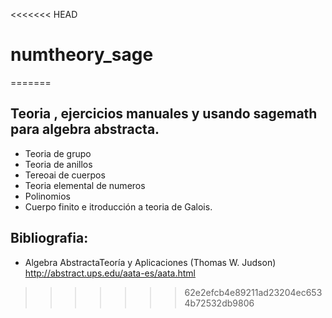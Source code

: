 <<<<<<< HEAD
# numtheory_sage
=======
## Teoria , ejercicios manuales y usando sagemath para algebra abstracta.
- Teoria de grupo
- Teoria de anillos
- Tereoai de cuerpos
- Teoria elemental de numeros
- Polinomios
- Cuerpo finito e itroducción a teoria de Galois.

## Bibliografia:

 - Algebra AbstractaTeoría y Aplicaciones (Thomas W. Judson)
   http://abstract.ups.edu/aata-es/aata.html
   
>>>>>>> 62e2efcb4e89211ad23204ec6534b72532db9806
